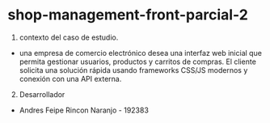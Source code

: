 # shop-management-front-parcial-2

1. contexto del caso de estudio.
-  una empresa de comercio electrónico desea una interfaz web inicial que permita gestionar
usuarios, productos y carritos de compras. El cliente solicita una solución rápida usando
frameworks CSS/JS modernos y conexión con una API externa.

2. Desarrollador
- Andres Feipe Rincon Naranjo - 192383
